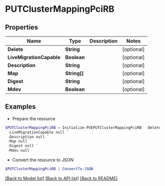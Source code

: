 # PUTClusterMappingPciRB
## Properties

Name | Type | Description | Notes
------------ | ------------- | ------------- | -------------
**Delete** | **String** |  | [optional] 
**LiveMigrationCapable** | **Boolean** |  | [optional] 
**Description** | **String** |  | [optional] 
**Map** | **String[]** |  | [optional] 
**Digest** | **String** |  | [optional] 
**Mdev** | **Boolean** |  | [optional] 

## Examples

- Prepare the resource
```powershell
$PUTClusterMappingPciRB = Initialize-PVEPUTClusterMappingPciRB  -Delete null `
 -LiveMigrationCapable null `
 -Description null `
 -Map null `
 -Digest null `
 -Mdev null
```

- Convert the resource to JSON
```powershell
$PUTClusterMappingPciRB | ConvertTo-JSON
```

[[Back to Model list]](../README.md#documentation-for-models) [[Back to API list]](../README.md#documentation-for-api-endpoints) [[Back to README]](../README.md)

